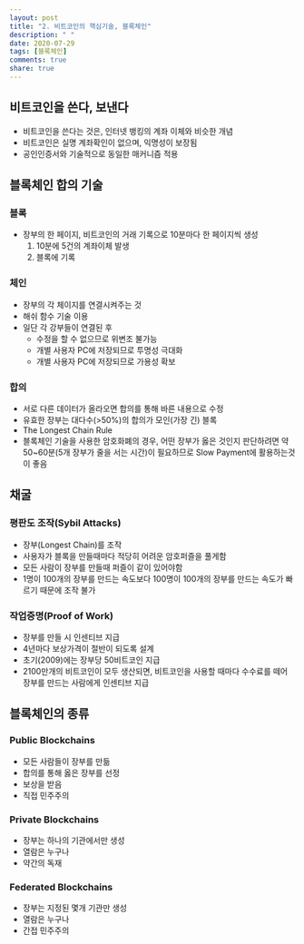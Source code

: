 ```yaml
---
layout: post
title: "2. 비트코인의 핵심기술, 블록체인"
description: " "
date: 2020-07-29
tags: [블록체인]
comments: true
share: true
---
```



## 비트코인을 쓴다, 보낸다

- 비트코인을 쓴다는 것은, 인터넷 뱅킹의 계좌 이체와 비슷한 개념
- 비트코인은 실명 계좌확인이 없으며, 익명성이 보장됨
- 공인인증서와 기술적으로 동일한 매커니즘 적용

## 블록체인 합의 기술

### 블록

- 장부의 한 페이지, 비트코인의 거래 기록으로 10분마다 한 페이지씩 생성
  1. 10분에 5건의 계좌이체 발생
  2. 블록에 기록

### 체인

- 장부의 각 체이지를 연결시켜주는 것
- 해쉬 함수 기술 이용
- 일단 각 강부들이 연결된 후
  - 수정을 할 수 없으므로 위변조 불가능
  - 개별 사용자 PC에 저장되므로 투명성 극대화
  - 개별 사용자 PC에 저장되므로 가용성 확보

### 합의

- 서로 다른 데이터가 올라오면 합의를 통해 바른 내용으로 수정
- 유효한 장부는 대다수(>50%)의 합의가 모인(가장 긴) 블록
- The Longest Chain Rule
- 블록체인 기술을 사용한 암호화폐의 경우, 어떤 장부가 옳은 것인지 판단하려면 약 50~60분(5개 장부가 줄을 서는 시간)이 필요하므로 Slow Payment에 활용하는것이 좋음

## 채굴

### 평판도 조작(Sybil Attacks)

- 장부(Longest Chain)를 조작
- 사용자가 블록을 만들때마다 적당히 어려운 암호퍼즐을 풀게함
- 모든 사람이 장부를 만들때 퍼즐이 같이 있어야함
- 1명이 100개의 장부를 만드는 속도보다  100명이 100개의 장부를 만드는 속도가 빠르기 때문에 조작 불가

### 작업증명(Proof of Work)

- 장부를 만들 시 인센티브 지급
- 4년마다 보상가격이 절반이 되도록 설계
- 초기(2009)에는 장부당 50비트코인 지급
- 2100만개의 비트코인이 모두 생산되면, 비트코인을 사용할 때마다 수수료를 떼어 장부를 만드는 사람에게 인센티브 지급

## 블록체인의 종류

### Public Blockchains

- 모든 사람들이 장부를 만듦
- 합의를 통해 옳은 장부를 선정
- 보상을 받음
- 직접 민주주의

### Private Blockchains

- 장부는 하나의 기관에서만 생성
- 열람은 누구나
- 약간의 독재

### Federated Blockchains

- 장부는 지정된 몇개 기관만 생성
- 열람은 누구나
- 간접 민주주의
